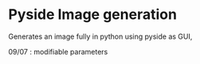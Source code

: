 # Pyside Image generation
 Generates an image fully in python using pyside as GUI, 

 09/07 : modifiable parameters 
